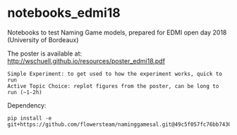 # notebooks_edmi18
Notebooks to test Naming Game models, prepared for EDMI open day 2018 (University of Bordeaux)

The poster is available at:
http://wschuell.github.io/resources/poster_edmi18.pdf

```
Simple Experiment: to get used to how the experiment works, quick to run
Active Topic Choice: replot figures from the poster, can be long to run (~1-2h)
```

Dependency:
```
pip install -e git+https://github.com/flowersteam/naminggamesal.git@49c5f057fc76bb74305de2d262eace56faacbc11#egg=naminggamesal
```
